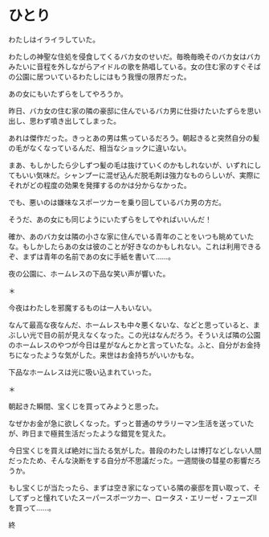 
# ひとり

わたしはイライラしていた。

わたしの神聖な住処を侵食してくるバカ女のせいだ。毎晩毎晩そのバカ女はバカみたいに音程を外しながらアイドルの歌を熱唱している。女の住む家のすぐそばの公園に居ついているわたしにはもう我慢の限界だった。

あの女にもいたずらをしてやろうか。

昨日、バカ女の住む家の隣の豪邸に住んでいるバカ男に仕掛けたいたずらを思い出し、思わず噴き出してしまった。

あれは傑作だった。きっとあの男は焦っているだろう。朝起きると突然自分の髪の毛がなくなっているんだ、相当なショックに違いない。

まあ、もしかしたら少しずつ髪の毛は抜けていくのかもしれないが、いずれにしてもいい気味だ。シャンプーに混ぜ込んだ脱毛剤は強力なものらしいが、実際にそれがどの程度の効果を発揮するのかは分からなかった。

でも、悪いのは嫌味なスポーツカーを乗り回しているバカ男の方だ。

そうだ、あの女にも同じようにいたずらをしてやればいいんだ！

確か、あのバカ女は隣の小さな家に住んでいる青年のことをいつも眺めていたな。もしかしたらあの女は彼のことが好きなのかもしれない。これは利用できるぞ、まずは青年の名前であの女に手紙を書いて……。

夜の公園に、ホームレスの下品な笑い声が響いた。

＊

今夜はわたしを邪魔するものは一人もいない。

なんて最高な夜なんだ、ホームレスも中々悪くないな、などと思っていると、まぶしい光で目の前が見えなくなった。この光はなんだろう。そういえば隣の公園のホームレスのやつが今日は星がなんとかと言っていたな。ふと、自分がお金持ちになったような気がした。来世はお金持ちがいいかもな。

下品なホームレスは光に吸い込まれていった。

＊

朝起きた瞬間、宝くじを買ってみようと思った。

なぜかお金が急に欲しくなった。ずっと普通のサラリーマン生活を送っていたが、昨日まで極貧生活だったような錯覚を覚えた。

今日宝くじを買えば絶対に当たる気がした。普段のわたしは博打などしない人間だったため、そんな決断をする自分が不思議だった。一週間後の彗星の影響だろうか。

もし宝くじが当たったら、まずは空き家になっている隣の豪邸を買い取って、そしてずっと憧れていたスーパースポーツカー、ロータス・エリーゼ・フェーズII を買って……。

終
